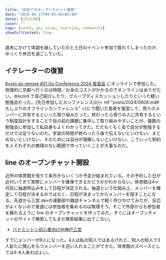 ```yaml
---
title: "初めてのオープンチャット運営"
date: "2024-06-17T09:05:45+09:00"
dates: [2024/06]
cover: ""
tags: [event, go, study, exercise, community]
showFullContent: true
---
```


週末にかけて体調を崩していたのと土日のイベント参加で疲れてしまったのか、ゆっくり休日を過ごしていた。

## イテレーターの復習

[Kyoto.go remote #51 Go Conference 2024 復習会](https://kyotogo.connpass.com/event/321871/) にオンラインで参加した。物理的に京都へ行くのは時間／お金のコストがかかるのでオンラインはありがたい。discord で自己紹介したり、グループディスカッションしたりといった軽い勉強会だった。[先日参加したカンファレンス]({{< ref "posts/2024/0608.md#久しぶりのオフラインカンファレンス" >}}) で聞いた発表を復習して、周りのメンバーに共有するといった取り組みだった。終わったら周りの人に共有するという制度設計をすることで目の前の課題に集中して取り組みやすいことが、複数の勉強会に参加して私自身もよくわかってきた。ただもくもく会で自分が勉強するだけでは足りないのだ。学習の時間が終わったら後で伝えないといけない、まとめないといけない、そのためには自分が理解しないといけない、こういった制約を人それぞれの無理のない範囲で作っていくことが大事なのだ。

## line のオープンチャット開設

近所の体育館を借りて来月からいくつか予定が組まれている。その予約した日が近付いてきて実際にメンバーを確保できるかどうかがわからない。体育館は4ヶ月前に抽選申込みをして日程が決定される。抽選という仕組み上、メンバーを確定して日程が決まるのではなく、日程が決まってからメンバーを探すことになる。先週から三宮.devの運動部や雑談チャンネルで軽く呼びかけてみたが、反応がよくないので普通には参加者を集めるのは無理そう。そこで外部からも参加者を募れるように line のオープンチャットを作ってみた。すぐにはオープンチャットのサイトで検索してもまだ検索結果に出てこない。

* [バドミントン初心者向け@神戸三宮](https://line.me/ti/g2/sR0gckI1Y20FdOwkfdfuPp7ZdIz7cMJKO_6EKA?utm_source=invitation&utm_medium=link_copy&utm_campaign=default)

すでにメンバーが8人になった。4人は私の知人ではあるけれど、知人の知人で3人新たに関心をもつメンバーを迎い入れることができた。体育館のスペースとしては4-6人来ればよい。
